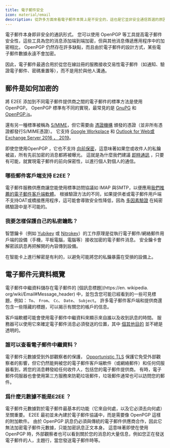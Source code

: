 ```yaml
---
title: 電子郵件安全
icon: material/email
description: 從許多方面來看電子郵件本質上是不安全的，這也是它並非安全通信首選的原因。
---
```


電子郵件本身即非安全的通訊形式。 您可以使用 OpenPGP 等工具提高電子郵件安全性，這些工具為您的消息添加端到端加密，但與其他消息傳遞應用程序中的加密相比， OpenPGP 仍然存在許多缺點，而且由於電子郵件的設計方式，某些電子郵件數據永遠不會加密。

因此，電子郵件最適合用於從您在線註冊的服務接收交易性電子郵件（如通知、驗證電子郵件、密碼重置等），而不是用於與他人溝通。

## 郵件是如何加密的

將 E2EE 添加到不同電子郵件提供商之間的電子郵件的標準方法是使用 OpenPGP。 OpenPGP 標準有不同的實現，最常見的是 [GnuPG](https://en.wikipedia.org/wiki/GNU_Privacy_Guard) 和 [OpenPGP.js](https://openpgpjs.org)。

還有另一種標準被稱為 [S/MIME](https://en.wikipedia.org/wiki/S/MIME)，但它需要由 [憑證機構](https://en.wikipedia.org/wiki/Certificate_authority) 頒發的憑證（並非所有憑證都發行S/MIME憑證）。 它支持 [Google Workplace](https://support.google.com/a/topic/9061730?hl=en&ref_topic=9061731) 和 [Outlook for Web或Exchange Server 2016 ， 2019](https://support.office.com/en-us/article/encrypt-messages-by-using-s-mime-in-outlook-on-the-web-878c79fc-7088-4b39-966f-14512658f480)。

即使您使用OpenPGP ，它也不支持 [向前保密](https://en.wikipedia.org/wiki/Forward_secrecy)，這意味著如果您或收件人的私鑰被盜，所有先前加密的消息都將被曝光。 這就是為什麼我們建議 [即時通訊](../real-time-communication.md) ，只要有可能，就實現電子郵件的前向保密性，以進行個人對個人的通信。

### 哪些郵件客戶端支持 E2EE？

電子郵件服務供應商讓您能使用標準訪問協議如 IMAP 與SMTP，以便應用[我們推薦的電子郵件客戶端軟體](../email-clients.md)。 根據驗證方法的不同，如果提供者或電子郵件用戶端不支持OAT或橋接應用程序，這可能會導致安全性降低，因為 [多因素驗證](multi-factor-authentication.md) 在純密碼驗證中是不可能的。

### 我要怎樣保護自己的私密鑰匙？

智慧鑰卡（例如 [Yubikey](https://support.yubico.com/hc/en-us/articles/360013790259-Using-Your-YubiKey-with-OpenPGP) 或 [Nitrokey](https://www.nitrokey.com)）的工作原理是從執行電子郵件/網絡郵件用戶端的設備（手機，平板電腦，電腦等）接收加密的電子郵件消息。 安全鑰卡會解密該訊息再把解開的內容傳到設備。

在智能卡上進行解密是有利的，以避免可能將您的私鑰暴露在受損的設備上。

## 電子郵件元資料概覽

電子郵件中繼資料儲存在電子郵件的 [個訊息標題](https://en. wikipedia. org/wiki/Email#Message_header) 中，並包含您可能已經看到的一些可見標題，例如： `To`、 `From`、 `Cc`、 `Date`、 `Subject`。 許多電子郵件客戶端和提供商還包含一些隱藏的標題，可以揭示有關您的帳戶的信息。

客戶端軟體可能會使用電子郵件中繼資料來顯示來自誰以及收到訊息的時間。 服務器可以使用它來確定電子郵件消息必須發送的位置，其中 [個其他目的](https://en.wikipedia.org/wiki/Email#Message_header) 並不總是透明的。

### 誰可以查看電子郵件中繼資料？

電子郵件元數據受到外部觀察者的保護， [Opportunistic TLS](https://en.wikipedia.org/wiki/Opportunistic_TLS) 保護它免受外部觀察者的影響，但它仍然能夠被您的電子郵件客戶端軟件（或網絡郵件）和任何伺服器看到，將您的消息轉發給任何收件人，包括您的電子郵件提供商。 有時，電子郵件伺服器也會使用第三方服務來防範垃圾郵件，垃圾郵件通常也可以訪問您的郵件。

### 爲什麼元數據不能是E2EE ？

電子郵件元數據對於電子郵件最基本的功能（它來自何處，以及它必須去向何處）至關重要。 E2EE 最初並未內建於電子郵件協議中，而是需要像 OpenPGP 這樣的附加軟件。 由於 OpenPGP 訊息仍必須與傳統的電子郵件供應商合作，因此它無法加密電子郵件元數據，只能加密訊息正文本身。 這意味著即使在使用 OpenPGP 時，外部觀察者也可以看到關於您的消息的大量信息，例如您正在發送電子郵件的人，主題行，當您發送電子郵件時等。
